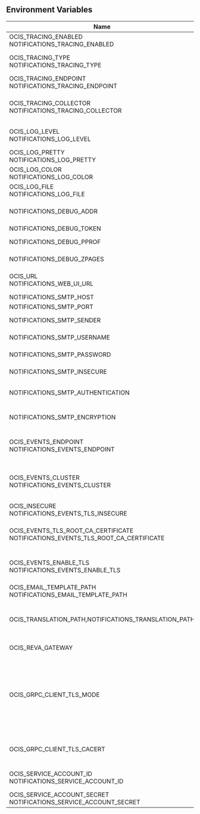 ## Environment Variables

| Name | Type | Default Value | Description |
|------|------|---------------|-------------|
| OCIS_TRACING_ENABLED<br/>NOTIFICATIONS_TRACING_ENABLED | bool | false | Activates tracing.|
| OCIS_TRACING_TYPE<br/>NOTIFICATIONS_TRACING_TYPE | string |  | The type of tracing. Defaults to '', which is the same as 'jaeger'. Allowed tracing types are 'jaeger' and '' as of now.|
| OCIS_TRACING_ENDPOINT<br/>NOTIFICATIONS_TRACING_ENDPOINT | string |  | The endpoint of the tracing agent.|
| OCIS_TRACING_COLLECTOR<br/>NOTIFICATIONS_TRACING_COLLECTOR | string |  | The HTTP endpoint for sending spans directly to a collector, i.e. http://jaeger-collector:14268/api/traces. Only used if the tracing endpoint is unset.|
| OCIS_LOG_LEVEL<br/>NOTIFICATIONS_LOG_LEVEL | string |  | The log level. Valid values are: 'panic', 'fatal', 'error', 'warn', 'info', 'debug', 'trace'.|
| OCIS_LOG_PRETTY<br/>NOTIFICATIONS_LOG_PRETTY | bool | false | Activates pretty log output.|
| OCIS_LOG_COLOR<br/>NOTIFICATIONS_LOG_COLOR | bool | false | Activates colorized log output.|
| OCIS_LOG_FILE<br/>NOTIFICATIONS_LOG_FILE | string |  | The path to the log file. Activates logging to this file if set.|
| NOTIFICATIONS_DEBUG_ADDR | string | 127.0.0.1:9174 | Bind address of the debug server, where metrics, health, config and debug endpoints will be exposed.|
| NOTIFICATIONS_DEBUG_TOKEN | string |  | Token to secure the metrics endpoint.|
| NOTIFICATIONS_DEBUG_PPROF | bool | false | Enables pprof, which can be used for profiling.|
| NOTIFICATIONS_DEBUG_ZPAGES | bool | false | Enables zpages, which can be used for collecting and viewing in-memory traces.|
| OCIS_URL<br/>NOTIFICATIONS_WEB_UI_URL | string | https://localhost:9200 | The public facing URL of the oCIS Web UI, used e.g. when sending notification eMails|
| NOTIFICATIONS_SMTP_HOST | string |  | SMTP host to connect to.|
| NOTIFICATIONS_SMTP_PORT | int | 1025 | Port of the SMTP host to connect to.|
| NOTIFICATIONS_SMTP_SENDER | string | ownCloud &lt;noreply@example.com&gt; | Sender address of emails that will be sent.|
| NOTIFICATIONS_SMTP_USERNAME | string |  | Username for the SMTP host to connect to.|
| NOTIFICATIONS_SMTP_PASSWORD | string |  | Password for the SMTP host to connect to.|
| NOTIFICATIONS_SMTP_INSECURE | bool | false | Allow insecure connections to the SMTP server.|
| NOTIFICATIONS_SMTP_AUTHENTICATION | string | none | Authentication method for the SMTP communication. Possible values are 'login', 'plain', 'crammd5', 'none'|
| NOTIFICATIONS_SMTP_ENCRYPTION | string | none | Encryption method for the SMTP communication. Possible values  are 'starttls', 'ssl', 'ssltls', 'tls'  and 'none'.|
| OCIS_EVENTS_ENDPOINT<br/>NOTIFICATIONS_EVENTS_ENDPOINT | string | 127.0.0.1:9233 | The address of the event system. The event system is the message queuing service. It is used as message broker for the microservice architecture.|
| OCIS_EVENTS_CLUSTER<br/>NOTIFICATIONS_EVENTS_CLUSTER | string | ocis-cluster | The clusterID of the event system. The event system is the message queuing service. It is used as message broker for the microservice architecture. Mandatory when using NATS as event system.|
| OCIS_INSECURE<br/>NOTIFICATIONS_EVENTS_TLS_INSECURE | bool | false | Whether to verify the server TLS certificates.|
| OCIS_EVENTS_TLS_ROOT_CA_CERTIFICATE<br/>NOTIFICATIONS_EVENTS_TLS_ROOT_CA_CERTIFICATE | string |  | The root CA certificate used to validate the server's TLS certificate. If provided NOTIFICATIONS_EVENTS_TLS_INSECURE will be seen as false.|
| OCIS_EVENTS_ENABLE_TLS<br/>NOTIFICATIONS_EVENTS_ENABLE_TLS | bool | false | Enable TLS for the connection to the events broker. The events broker is the ocis service which receives and delivers events between the services..|
| OCIS_EMAIL_TEMPLATE_PATH<br/>NOTIFICATIONS_EMAIL_TEMPLATE_PATH | string |  | Path to Email notification templates overriding embedded ones.|
| OCIS_TRANSLATION_PATH,NOTIFICATIONS_TRANSLATION_PATH | string |  | (optional) Set this to a path with custom translations to overwrite the builtin translations. Note that file and folder naming rules apply, see the documentation for more details.|
| OCIS_REVA_GATEWAY | string | com.owncloud.api.gateway | CS3 gateway used to look up user metadata|
| OCIS_GRPC_CLIENT_TLS_MODE | string |  | TLS mode for grpc connection to the go-micro based grpc services. Possible values are 'off', 'insecure' and 'on'. 'off': disables transport security for the clients. 'insecure' allows using transport security, but disables certificate verification (to be used with the autogenerated self-signed certificates). 'on' enables transport security, including server certificate verification.|
| OCIS_GRPC_CLIENT_TLS_CACERT | string |  | Path/File name for the root CA certificate (in PEM format) used to validate TLS server certificates of the go-micro based grpc services.|
| OCIS_SERVICE_ACCOUNT_ID<br/>NOTIFICATIONS_SERVICE_ACCOUNT_ID | string |  | The ID of the service account the service should use. See the 'auth-service' service description for more details.|
| OCIS_SERVICE_ACCOUNT_SECRET<br/>NOTIFICATIONS_SERVICE_ACCOUNT_SECRET | string |  | The service account secret.|